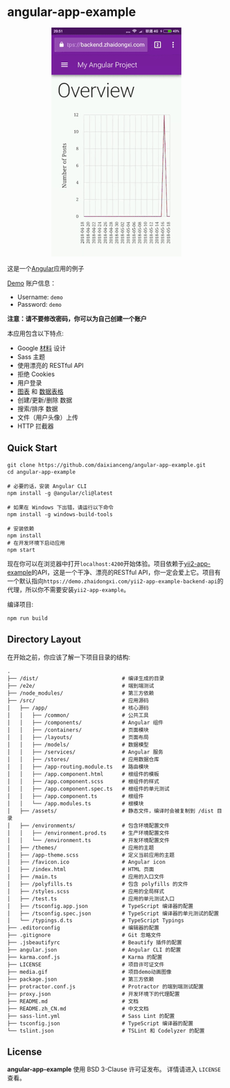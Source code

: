 # angular-app-example

<p align="center">
  <a href="https://demo.zhaidongxi.com/angular-app-example/" target="_blank">
    <img src="./media.gif" alt="angular-app-example" />
  </a>
</p>

这是一个[Angular](https://github.com/angular/angular)应用的例子

[Demo](https://demo.zhaidongxi.com/angular-app-example/) 账户信息：

- Username: `demo`
- Password: `demo`

**注意：请不要修改密码，你可以为自己创建一个账户**

本应用包含以下特点:

- Google [材料](https://github.com/angular/material2) 设计
- Sass 主题
- 使用漂亮的 RESTful API
- 拒绝 Cookies
- 用户登录
- [图表](https://github.com/swimlane/ngx-charts) 和 [数据表格](https://github.com/swimlane/ngx-datatable)
- 创建/更新/删除 数据
- 搜索/排序 数据
- 文件（用户头像）上传
- HTTP 拦截器

## Quick Start

```
git clone https://github.com/daixianceng/angular-app-example.git
cd angular-app-example

# 必要的话，安装 Angular CLI
npm install -g @angular/cli@latest

# 如果在 Windows 下出错，请运行以下命令
npm install -g windows-build-tools

# 安装依赖
npm install
# 在开发环境下启动应用
npm start
```

现在你可以在浏览器中打开`localhost:4200`开始体验。项目依赖于[yii2-app-example](https://github.com/daixianceng/yii2-app-example)的API，这是一个干净、漂亮的RESTful API，你一定会爱上它。项目有一个默认指向`https://demo.zhaidongxi.com/yii2-app-example-backend-api`的代理，所以你不需要安装`yii2-app-example`。

编译项目:

```
npm run build
```

## Directory Layout

在开始之前，你应该了解一下项目目录的结构:

```
.
├── /dist/                           # 编译生成的目录
├── /e2e/                            # 端到端测试
├── /node_modules/                   # 第三方依赖
├── /src/                            # 应用源码
│   ├── /app/                        # 核心源码
│   │   ├── /common/                 # 公共工具
│   │   ├── /components/             # Angular 组件
│   │   ├── /containers/             # 页面模块
│   │   ├── /layouts/                # 页面布局
│   │   ├── /models/                 # 数据模型
│   │   ├── /services/               # Angular 服务
│   │   ├── /stores/                 # 应用数据仓库
│   │   ├── /app-routing.module.ts   # 路由模块
│   │   ├── /app.component.html      # 根组件的模板
│   │   ├── /app.component.scss      # 根组件的样式
│   │   ├── /app.component.spec.ts   # 根组件的单元测试
│   │   ├── /app.component.ts        # 根组件
│   │   └── /app.modules.ts          # 根模块
│   ├── /assets/                     # 静态文件，编译时会被复制到 /dist 目录
│   ├── /environments/               # 包含环境配置文件
│   │   ├── /environment.prod.ts     # 生产环境配置文件
│   │   └── /environment.ts          # 开发环境配置文件
│   ├── /themes/                     # 应用的主题
│   ├── /app-theme.scss              # 定义当前应用的主题
│   ├── /favicon.ico                 # Angular icon
│   ├── /index.html                  # HTML 页面
│   ├── /main.ts                     # 应用的入口文件
│   ├── /polyfills.ts                # 包含 polyfills 的文件
│   ├── /styles.scss                 # 应用的全局样式
│   ├── /test.ts                     # 应用的单元测试入口
│   ├── /tsconfig.app.json           # TypeScript 编译器的配置
│   ├── /tsconfig.spec.json          # TypeScript 编译器的单元测试的配置
│   └── /typings.d.ts                # TypeScript Typings
├── .editorconfig                    # 编辑器的配置
├── .gitignore                       # Git 忽略文件
├── .jsbeautifyrc                    # Beautify 插件的配置
├── angular.json                     # Angular CLI 的配置
├── karma.conf.js                    # Karma 的配置
├── LICENSE                          # 项目许可证文件
├── media.gif                        # 项目demo动画图像
├── package.json                     # 第三方依赖
├── protractor.conf.js               # Protractor 的端到端测试配置
├── proxy.json                       # 开发环境下的代理配置
├── README.md                        # 文档
├── README.zh_CN.md                  # 中文文档
├── sass-lint.yml                    # Sass Lint 的配置
├── tsconfig.json                    # TypeScript 编译器的配置
└── tslint.json                      # TSLint 和 Codelyzer 的配置
```

## License

**angular-app-example** 使用 BSD 3-Clause 许可证发布。 详情请进入 `LICENSE` 查看。
